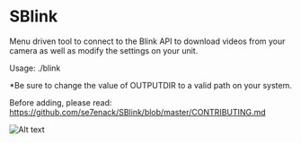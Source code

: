 # SBlink
Menu driven tool to connect to the Blink API to download videos from your camera as well as modify the settings on your unit.

Usage:
./blink

*Be sure to change the value of OUTPUTDIR to a valid path on your system.


Before adding, please read: https://github.com/se7enack/SBlink/blob/master/CONTRIBUTING.md



![Alt text](https://github.com/se7enack/SBlink/blob/master/ScreenShot.png?raw=true "SBlink Screenshot")
